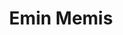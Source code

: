 ---
name: Emin Memis
title: Emin Memis
excerpt: All blog posts authored by this student
exclude:
---